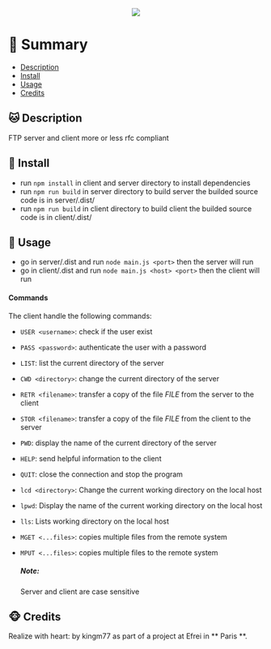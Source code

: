 <p with=200 align="center">
  <img src="https://cdn-icons.flaticon.com/png/512/1183/premium/1183701.png?token=exp=1639330988~hmac=ec4475869df0e10993ff66de53b7c8fa" />
</p>


# <a name='TOC'>🐼 Summary</a>

* [Description](#Description)
* [Install](#Install)
* [Usage](#Usage)
* [Credits](#credits)

## <a name='Description'>🐱 Description</a>
FTP server and client more or less rfc compliant

## <a name='Install'>🐨 Install</a>
* run `npm install` in client and server directory to install dependencies
* run `npm run build` in server directory to build server the builded source code is in server/.dist/
* run `npm run build` in client directory to build client the builded source code is in  client/.dist/

## <a name='Usage'>🦄 Usage</a>
* go in server/.dist and run `node main.js <port>` then the server will run
* go in client/.dist and run `node main.js <host> <port>` then the client will run

#### Commands

The client handle the following commands:

* `USER <username>`: check if the user exist
* `PASS <password>`: authenticate the user with a password
* `LIST`: list the current directory of the server
* `CWD <directory>`: change the current directory of the server
* `RETR <filename>`: transfer a copy of the file _FILE_ from the server to the client
* `STOR <filename>`: transfer a copy of the file _FILE_ from the client to the server
* `PWD`: display the name of the current directory of the server
* `HELP`: send helpful information to the client
* `QUIT`: close the connection and stop the program
* `lcd <directory>`: Change the current working directory on the local host
* `lpwd`: Display the name of the current working directory on the local host
* `lls`: Lists working directory on the local host
* `MGET <...files>`: copies multiple files from the remote system
* `MPUT <...files>`: copies multiple files to the remote system

    ##### Note: 
    Server and client are case sensitive
  
## <a name='credits'>🐵 Credits</a>
Realize with heart: by kingm77 as part of a project at Efrei in ** Paris **.







